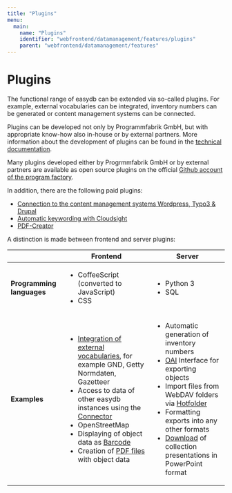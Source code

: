 ```yaml
---
title: "Plugins"
menu:
  main:
    name: "Plugins"
    identifier: "webfrontend/datamanagement/features/plugins"
    parent: "webfrontend/datamanagement/features"
---
```

# Plugins

The functional range of easydb can be extended via so-called plugins. For example, external vocabularies can be integrated, inventory numbers can be generated or content management systems can be connected.

Plugins can be developed not only by Programmfabrik GmbH, but with appropriate know-how also in-house or by external partners. More information about the development of plugins can be found in the [technical documentation](/en/technical/plugins/).

Many plugins developed either by Progrmmfabrik GmbH or by external partners are available as open source plugins on the official [Github account of the program factory](https://github.com/programmfabrik).

In addition, there are the following paid plugins:

- [Connection to the content management systems Wordpress, Typo3 & Drupal](cms)
- [Automatic keywording with Cloudsight](autokeyworder)
- [PDF-Creator](../../../rightsmanagement/objecttypes/#pdf-creator)

A distinction is made between frontend and server plugins:

|                           | Frontend | Server                                                    |
| ------------------------- | -------- | --------------------------------------------------------- |
| **Programming languages** | <ul><li>CoffeeScript (converted to JavaScript)</li><li>CSS</li></ul> | <ul><li>Python 3</li><li>SQL</li></ul> |
| **Examples**              | <ul><li>[Integration of external vocabularies](/en/technical/plugins/customdatatype/), for example GND, Getty Normdaten, Gazetteer</li><li>Access to data of other easydb instances using the [Connector](/en/sysadmin/configuration/easydb-server.yml/plugins/connector/)</li><li>OpenStreetMap</li><li>Displaying of object data as [Barcode](/en/technical/plugins/webfrontend/barcode/)</li><li>Creation of [PDF files](/en/sysadmin/configuration/easydb-server.yml/plugins/pdf-creator/) with object data</li></ul> | <ul><li>Automatic generation of inventory numbers</li><li>[OAI](/en/sysadmin/configuration/easydb-server.yml/plugins/oai/) Interface for exporting objects</li><li>Import files from WebDAV folders via [Hotfolder](/en/sysadmin/configuration/easydb-server.yml/plugins/hotfolder/)</li><li>Formatting exports into any other formats</li><li>[Download](/en/sysadmin/configuration/easydb-server.yml/plugins/presentation-pptx/) of collection presentations in PowerPoint format</li></ul> |
